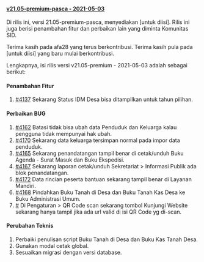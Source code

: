 #### [v21.05-premium-pasca - 2021-05-03](https://github.com/OpenSID/premium/compare/v21.04-premium...v21.05-premium)

Di rilis ini, versi 21.05-premium-pasca, menyediakan [untuk diisi]. Rilis ini juga berisi penambahan fitur dan perbaikan lain yang diminta Komunitas SID.

Terima kasih pada afa28 yang terus berkontribusi. Terima kasih pula pada [untuk diisi] yang baru mulai berkontribusi.

Lengkapnya, isi rilis versi v21.05-premium - 2021-05-03 adalah sebagai berikut:

#### Penambahan Fitur
1. [#4137](https://github.com/OpenSID/OpenSID/issues/4137) Sekarang Status IDM Desa bisa ditampilkan untuk tahun pilihan.


#### Perbaikan BUG
1. [#4162](https://github.com/OpenSID/OpenSID/issues/4162) Batasi tidak bisa ubah data Penduduk dan Keluarga kalau pengguna tidak mempunyai hak ubah.
2. [#4170](https://github.com/OpenSID/OpenSID/issues/4170) Sekarang data keluarga tersimpan normal pada impor data penduduk.
3. [#4165](https://github.com/OpenSID/OpenSID/issues/4165) Sekarang penandatangan tampil benar di cetak/unduh Buku Agenda - Surat Masuk dan Buku Ekspedisi.
4. [#4167](https://github.com/OpenSID/OpenSID/issues/4167) Sekarang laporan cetak/unduh Sekretariat > Informasi Publik ada blok penandatangan.
5. [#4172](https://github.com/OpenSID/OpenSID/issues/4172) Data rincian peserta bantuan sekarang tampil benar di Layanan Mandiri.
6. [#4168](https://github.com/OpenSID/OpenSID/issues/4168) Pindahkan Buku Tanah di Desa dan Buku Tanah Kas Desa ke Buku Administrasi Umum.
7. [#](https://github.com/OpenSID/OpenSID/issues/4171) Di Pengaturan > QR Code scan sekarang tombol Kunjungi Website sekarang hanya tampil jika ada url valid di isi QR Code yg di-scan.


#### Perubahan Teknis
1. Perbaiki penulisan script Buku Tanah di Desa dan Buku Kas Tanah Desa.
2. Gunakan modal cetak global.
3. Sesuaikan migrasi dengan versi database.